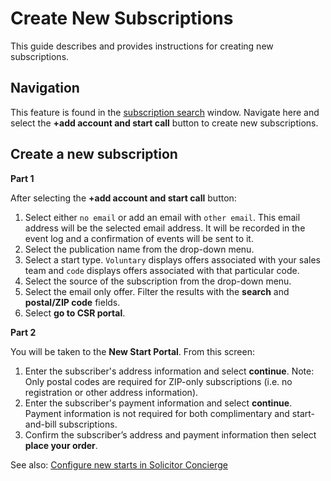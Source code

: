 # Create New Subscriptions

This guide describes and provides instructions for creating new subscriptions.

## Navigation

This feature is found in the [subscription search](example.com) window. Navigate here and select the **+add account and start call** button to create new subscriptions.

## Create a new subscription

**Part 1**

After selecting the **+add account and start call** button:

1. Select either `no email` or add an email with `other email`. This email address will be the selected email address. It will be recorded in the event log and a confirmation of events will be sent to it.
2. Select the publication name from the drop-down menu.
3. Select a start type. `Voluntary` displays offers associated with your sales team and `code` displays offers associated with that particular code.
4. Select the source of the subscription from the drop-down menu.
5. Select the email only offer. Filter the results with the **search** and **postal/ZIP code** fields.
6. Select **go to CSR portal**.

**Part 2** 

You will be taken to the **New Start Portal**. From this screen:

1. Enter the subscriber's address information and select **continue**. Note: Only postal codes are required for ZIP-only subscriptions (i.e. no registration or other address information).
2. Enter the subscriber's payment information and select **continue**. Payment information is not required for both complimentary and start-and-bill subscriptions.
3. Confirm the subscriber’s address and payment information then select **place your order**.

See also: [Configure new starts in Solicitor Concierge](example.com)

<br><br><br><br><br><br><br><br><br><br><br><br><br><br><br><br><br><br><br><br>


